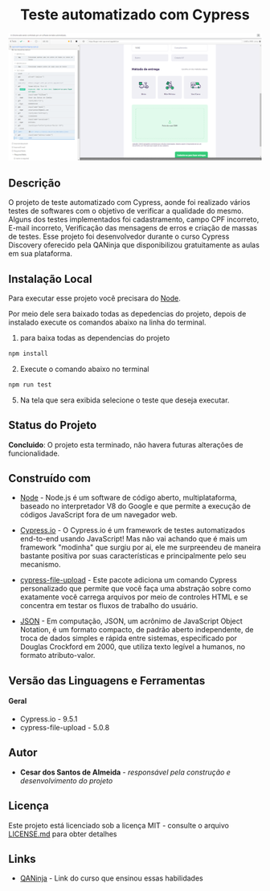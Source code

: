 <h1 align="center"> Teste automatizado com Cypress </h1>

<p align="center">
    <img src="DOC/resultado.png" alt="imagem-site" width="600" height="auto">
</p>


## Descrição

O projeto de teste automatizado com Cypress, aonde foi realizado vários testes de softwares com o objetivo de verificar a qualidade do mesmo. Alguns dos testes implementados foi cadastramento, campo CPF incorreto, E-mail incorreto, Verificação das mensagens de erros e criação de massas de testes. Esse projeto foi desenvolvedor durante o curso Cypress Discovery oferecido pela QANinja que disponibilizou gratuitamente as aulas em sua plataforma. 


## Instalação Local

Para executar esse projeto você precisara do [Node](https://nodejs.org/en/).

Por meio dele sera baixado todas as depedencias do projeto, depois de instalado execute os comandos abaixo na linha do terminal.

1) para baixa todas as dependencias do projeto

```bash  
npm install
```

2) Execute o comando abaixo no terminal
```bash 
npm run test
```

5) Na tela que sera exibida selecione o teste que deseja executar.


## Status do Projeto

**Concluido**: O projeto esta terminado, não havera futuras alterações de funcionalidade.


## Construído com

* [Node](https://nodejs.org/en/) - Node.js é um software de código aberto, multiplataforma, baseado no interpretador V8 do Google e que permite a execução de códigos JavaScript fora de um navegador web.

* [Cypress.io](https://www.cypress.io/) - O Cypress.io é um framework de testes automatizados end-to-end usando JavaScript! Mas não vai achando que é mais um framework "modinha" que surgiu por ai, ele me surpreendeu de maneira bastante positiva por suas características e principalmente pelo seu mecanismo.

* [cypress-file-upload](https://github.com/abramenal/cypress-file-upload) - Este pacote adiciona um comando Cypress personalizado que permite que você faça uma abstração sobre como exatamente você carrega arquivos por meio de controles HTML e se concentra em testar os fluxos de trabalho do usuário.

* [JSON](https://www.json.org/json-en.html) - Em computação, JSON, um acrônimo de JavaScript Object Notation, é um formato compacto, de padrão aberto independente, de troca de dados simples e rápida entre sistemas, especificado por Douglas Crockford em 2000, que utiliza texto legível a humanos, no formato atributo-valor. 

## Versão das Linguagens e Ferramentas

#### Geral

* Cypress.io - 9.5.1
* cypress-file-upload - 5.0.8


## Autor

* **Cesar dos Santos de Almeida** - *responsável pela construção e desenvolvimento do projeto*

## Licença

Este projeto está licenciado sob a licença MIT - consulte o arquivo [LICENSE.md](LICENSE.md) para obter detalhes


## Links

* [QANinja](https://app.qaninja.com.br/area/vitrine) - Link do curso que ensinou essas habilidades





